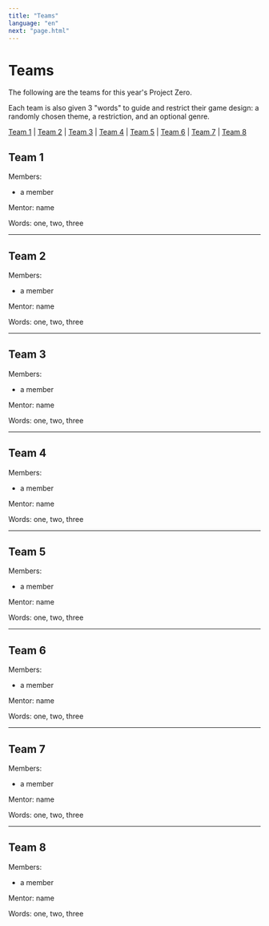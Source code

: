 ```yaml
---
title: "Teams"
language: "en"
next: "page.html"
---
```


# Teams

The following are the teams for this year's Project Zero.

Each team is also given 3 "words" to guide and restrict their game design: a randomly chosen theme, a restriction, and an optional genre.


[Team 1](#team-1) | [Team 2](#team-2) | [Team 3](#team-3) | [Team 4](#team-4) | [Team 5](#team-5) | [Team 6](#team-6) | [Team 7](#team-7) | [Team 8](#team-8)


## Team 1

Members:

* a member

Mentor: name

Words: one, two, three

---

## Team 2

Members:

* a member

Mentor: name

Words: one, two, three

---

## Team 3

Members:

* a member

Mentor: name

Words: one, two, three

---

## Team 4

Members:

* a member

Mentor: name

Words: one, two, three

---

## Team 5

Members:

* a member

Mentor: name

Words: one, two, three

---

## Team 6

Members:

* a member

Mentor: name

Words: one, two, three

---

## Team 7

Members:

* a member

Mentor: name

Words: one, two, three

---

## Team 8

Members:

* a member

Mentor: name

Words: one, two, three